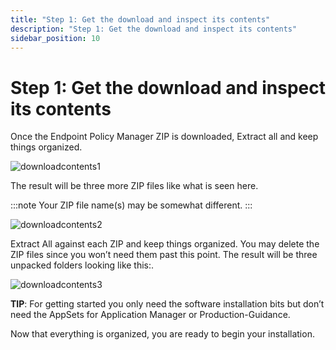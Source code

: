 ```yaml
---
title: "Step 1: Get the download and inspect its contents"
description: "Step 1: Get the download and inspect its contents"
sidebar_position: 10
---
```


# Step 1: Get the download and inspect its contents

Once the Endpoint Policy Manager ZIP is downloaded, Extract all and keep things organized.

![downloadcontents1](/images/endpointpolicymanager/gettingstarted/quickstart/downloadcontents1.webp)

The result will be three more ZIP files like what is seen here.

:::note
Your ZIP file name(s) may be somewhat different.
:::


![downloadcontents2](/images/endpointpolicymanager/gettingstarted/quickstart/downloadcontents2.webp)

Extract All against each ZIP and keep things organized. You may delete the ZIP files since you won’t
need them past this point. The result will be three unpacked folders looking like this:.

![downloadcontents3](/images/endpointpolicymanager/gettingstarted/quickstart/downloadcontents3.webp)

**TIP**: For getting started you only need the software installation bits but don’t need the AppSets
for Application Manager or Production-Guidance.

Now that everything is organized, you are ready to begin your installation.
